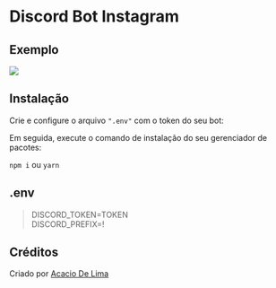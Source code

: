 # Discord Bot Instagram

## Exemplo

![](https://i.imgur.com/5IHyF3p.png)

## Instalação

Crie e configure o arquivo ```".env"``` com o token do seu bot:

Em seguida, execute o comando de instalação do seu gerenciador de pacotes:

```npm i``` ou ```yarn```

## .env
> DISCORD_TOKEN=TOKEN\
DISCORD_PREFIX=!

## Créditos

Criado por [Acacio De Lima](https://twitter.com/limadeacacio)
